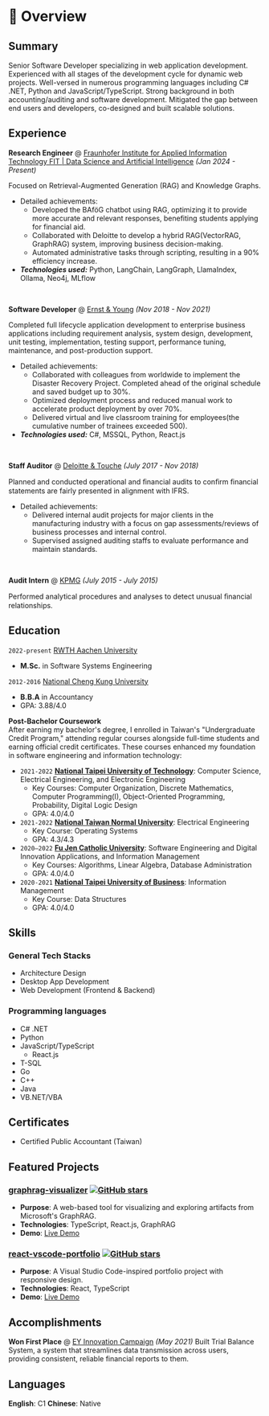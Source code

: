 # 📖 Overview

## Summary

Senior Software Developer specializing in web application development. Experienced with all stages of the development cycle for dynamic web projects. Well-versed in numerous programming languages including C# .NET, Python and JavaScript/TypeScript. Strong background in both accounting/auditing and software development. Mitigated the gap between end users and developers, co-designed and built scalable solutions.


## Experience

**Research Engineer** @ [Fraunhofer Institute for Applied Information Technology FIT | Data Science and Artificial Intelligence](https://www.fit.fraunhofer.de/en/business-areas/data-science-and-artificial-intelligence.html) _(Jan 2024 - Present)_

Focused on Retrieval-Augmented Generation (RAG) and Knowledge Graphs.
- Detailed achievements:
  - Developed the BAföG chatbot using RAG, optimizing it to provide more accurate and relevant responses, benefiting students applying for financial aid.
  - Collaborated with Deloitte to develop a hybrid RAG(VectorRAG, GraphRAG) system, improving business decision-making.
  - Automated administrative tasks through scripting, resulting in a 90% efficiency increase.
- _**Technologies used:**_ Python, LangChain, LangGraph, LlamaIndex, Ollama, Neo4j, MLflow

&nbsp;

**Software Developer** @ [Ernst & Young](https://www.ey.com/) _(Nov 2018 - Nov 2021)_

Completed full lifecycle application development to enterprise business applications including requirement analysis, system design, development, unit testing, implementation, testing support, performance tuning, maintenance, and post-production support.
- Detailed achievements:
  - Collaborated with colleagues from worldwide to implement the Disaster Recovery Project. Completed ahead of the original schedule and saved budget up to 30%.
  - Optimized deployment process and reduced manual work to accelerate product deployment by over 70%.
  - Delivered virtual and live classroom training for employees(the cumulative number of trainees exceeded 500).
- _**Technologies used:**_ C#, MSSQL, Python, React.js

&nbsp;

**Staff Auditor** @ [Deloitte & Touche](https://www2.deloitte.com/global/en.html) _(July 2017 - Nov 2018)_

Planned and conducted operational and ﬁnancial audits to conﬁrm ﬁnancial statements are fairly presented in alignment with IFRS.
- Detailed achievements:
  - Delivered internal audit projects for major clients in the manufacturing industry with a focus on gap assessments/reviews of business processes and internal control.
  - Supervised assigned auditing staffs to evaluate performance and maintain standards.

&nbsp;

**Audit Intern** @ [KPMG](https://home.kpmg/) _(July 2015 - July 2015)_

Performed analytical procedures and analyses to detect unusual ﬁnancial relationships.

## Education

`2022-present` [RWTH Aachen University](https://www.rwth-aachen.de/)
- **M.Sc.** in Software Systems Engineering

`2012-2016` [National Cheng Kung University](https://www.ncku.edu.tw/index.php?Lang=en)
- **B.B.A** in Accountancy
- GPA: 3.88/4.0

**Post-Bachelor Coursework**  
After earning my bachelor's degree, I enrolled in Taiwan's "Undergraduate Credit Program," attending regular courses alongside full-time students and earning official credit certificates. These courses enhanced my foundation in software engineering and information technology:  
- `2021-2022` **[National Taipei University of Technology](https://www-en.ntut.edu.tw/)**: Computer Science, Electrical Engineering, and Electronic Engineering  
  - Key Courses: Computer Organization, Discrete Mathematics, Computer Programming(I), Object-Oriented Programming, Probability, Digital Logic Design
  - GPA: 4.0/4.0  
- `2021-2022` **[National Taiwan Normal University](https://en.ntnu.edu.tw/)**: Electrical Engineering  
  - Key Course: Operating Systems  
  - GPA: 4.3/4.3  
- `2020–2022` **[Fu Jen Catholic University](https://www.fju.edu.tw/indexEN.jsp)**: Software Engineering and Digital Innovation Applications, and Information Management 
  - Key Courses: Algorithms, Linear Algebra, Database Administration  
  - GPA: 4.0/4.0  
- `2020-2021` **[National Taipei University of Business](https://www.ntub.edu.tw/index.php?Lang=en)**: Information Management  
  - Key Course: Data Structures  
  - GPA: 4.0/4.0

## Skills

### General Tech Stacks
- Architecture Design
- Desktop App Development
- Web Development (Frontend & Backend)

### Programming languages
- C# .NET
- Python
- JavaScript/TypeScript
  - React.js
- T-SQL
- Go
- C++
- Java
- VB.NET/VBA

## Certificates
- Certified Public Accountant (Taiwan)

## Featured Projects
### [graphrag-visualizer](https://github.com/noworneverev/graphrag-visualizer) [![GitHub stars](https://img.shields.io/github/stars/noworneverev/graphrag-visualizer?style=social)](https://github.com/noworneverev/graphrag-visualizer/stargazers)
- **Purpose**: A web-based tool for visualizing and exploring artifacts from Microsoft's GraphRAG.
- **Technologies**: TypeScript, React.js, GraphRAG
- **Demo**: [Live Demo](https://noworneverev.github.io/graphrag-visualizer/)

### [react-vscode-portfolio](https://github.com/noworneverev/react-vscode-portfolio) [![GitHub stars](https://img.shields.io/github/stars/noworneverev/react-vscode-portfolio?style=social)](https://github.com/noworneverev/react-vscode-portfolio/stargazers)
- **Purpose**: A Visual Studio Code-inspired portfolio project with responsive design.
- **Technologies**: React, TypeScript
- **Demo**: [Live Demo](https://noworneverev.github.io/react-vscode-portfolio/)

## Accomplishments
**Won First Place** @ [EY Innovation Campaign](https://www.ey.com/) _(May 2021)_
Built Trial Balance System, a system that streamlines data transmission across users, providing consistent, reliable financial reports to them. 

## Languages
**English**: C1
**Chinese**: Native